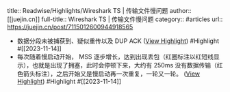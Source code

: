 title:: Readwise/Highlights/Wireshark TS | 传输文件慢问题
author:: [[juejin.cn]]
full-title:: Wireshark TS | 传输文件慢问题
category:: #articles
url:: https://juejin.cn/post/7115012600944918565
- 数据分段未被捕获到、疑似重传以及 DUP ACK ([View Highlight](https://read.readwise.io/read/01hf5zc29ebs5cfjhd5pqx7gp1)) #Highlight #[[2023-11-14]]
- 每次随着慢启动开始， MSS 逐步增长，达到出现丢包（红圈标注以红短线显示），也就是出现了拥塞，此时会停顿下来，大约有 250ms 没有数据传输（红色箭头标注），之后开始又是慢启动再一次重复，一轮又一轮。 ([View Highlight](https://read.readwise.io/read/01hf5zcf5yztkhehfnnrp9az0t)) #Highlight #[[2023-11-14]]